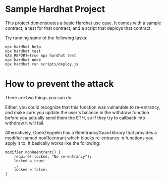 # Sample Hardhat Project

This project demonstrates a basic Hardhat use case. It comes with a sample contract, a test for that contract, and a script that deploys that contract.

Try running some of the following tasks:

```shell
npx hardhat help
npx hardhat test
GAS_REPORT=true npx hardhat test
npx hardhat node
npx hardhat run scripts/deploy.js
```
# How to prevent the attack

There are two things you can do.

Either, you could recognize that this function was vulnerable to re-entrancy, and make sure you update the user's balance in the withdraw function before you actually send them the ETH, so if they try to callback into withdraw it will fail.

Alternatively, OpenZeppelin has a ReentrancyGuard library that provides a modifier named nonReentrant which blocks re-entrancy in functions you apply it to. It basically works like the following:

```
modifier nonReentrant() {
    require(!locked, "No re-entrancy");
    locked = true;
    _;
    locked = false;
}
```
